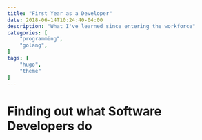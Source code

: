 ```yaml
---
title: "First Year as a Developer"
date: 2018-06-14T10:24:40-04:00
description: "What I've learned since entering the workforce"
categories: [
    "programming",
    "golang",
]
tags: [
    "hugo",
    "theme"
]
---
```

# Finding out what Software Developers do
